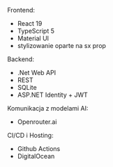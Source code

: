 Frontend:
- React 19
- TypeScript 5
- Material UI
- stylizowanie oparte na sx prop

Backend:
- .Net Web API
- REST
- SQLite
- ASP.NET Identity + JWT

Komunikacja z modelami AI:
- Openrouter.ai

CI/CD i Hosting:
- Github Actions
- DigitalOcean